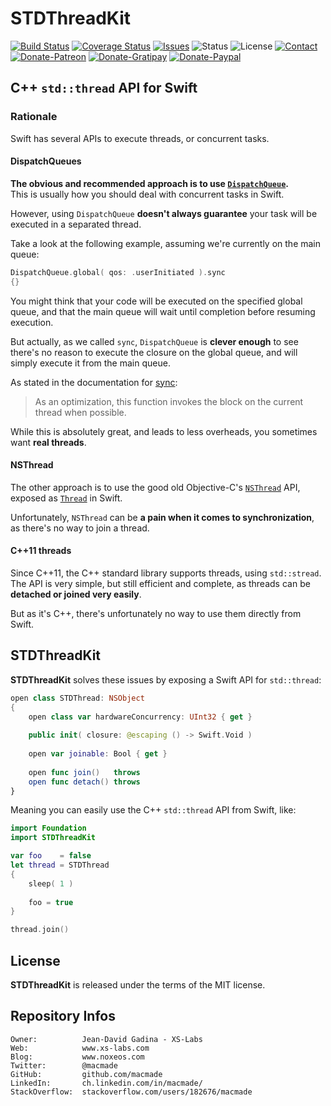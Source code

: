 STDThreadKit
============

[![Build Status](https://img.shields.io/travis/macmade/STDThreadKit.svg?branch=master&style=flat)](https://travis-ci.org/macmade/STDThreadKit)
[![Coverage Status](https://img.shields.io/coveralls/macmade/STDThreadKit.svg?branch=master&style=flat)](https://coveralls.io/r/macmade/STDThreadKit?branch=master)
[![Issues](http://img.shields.io/github/issues/macmade/STDThreadKit.svg?style=flat)](https://github.com/macmade/STDThreadKit/issues)
![Status](https://img.shields.io/badge/status-active-brightgreen.svg?style=flat)
![License](https://img.shields.io/badge/license-mit-brightgreen.svg?style=flat)
[![Contact](https://img.shields.io/badge/contact-@macmade-blue.svg?style=flat)](https://twitter.com/macmade)  
[![Donate-Patreon](https://img.shields.io/badge/donate-patreon-yellow.svg?style=flat)](https://patreon.com/macmade)
[![Donate-Gratipay](https://img.shields.io/badge/donate-gratipay-yellow.svg?style=flat)](https://www.gratipay.com/macmade)
[![Donate-Paypal](https://img.shields.io/badge/donate-paypal-yellow.svg?style=flat)](https://paypal.me/xslabs)

C++ `std::thread` API for Swift
-------------------------------

### Rationale

Swift has several APIs to execute threads, or concurrent tasks.

#### DispatchQueues

**The obvious and recommended approach is to use [`DispatchQueue`](https://developer.apple.com/documentation/dispatch/dispatchqueue).**  
This is usually how you should deal with concurrent tasks in Swift.

However, using `DispatchQueue` **doesn't always guarantee** your task will be executed in a separated thread.

Take a look at the following example, assuming we're currently on the main queue:

```swift
DispatchQueue.global( qos: .userInitiated ).sync
{}
```
    
You might think that your code will be executed on the specified global queue, and that the main queue will wait until completion before resuming execution.

But actually, as we called `sync`, `DispatchQueue` is **clever enough** to see there's no reason to execute the closure on the global queue, and will simply execute it from the main queue.

As stated in the documentation for [sync](https://developer.apple.com/documentation/dispatch/dispatchqueue/1452870-sync):

> As an optimization, this function invokes the block on the current thread when possible.

While this is absolutely great, and leads to less overheads, you sometimes want **real threads**.

#### NSThread

The other approach is to use the good old Objective-C's [`NSThread`](https://developer.apple.com/documentation/foundation/nsthread?language=objc) API, exposed as [`Thread`](https://developer.apple.com/documentation/foundation/thread) in Swift.

Unfortunately, `NSThread` can be **a pain when it comes to synchronization**, as there's no way to join a thread.

#### C++11 threads

Since C++11, the C++ standard library supports threads, using `std::stread`.  
The API is very simple, but still efficient and complete, as threads can be **detached or joined very easily**.

But as it's C++, there's unfortunately no way to use them directly from Swift.

STDThreadKit
------------

**STDThreadKit** solves these issues by exposing a Swift API for `std::thread`:

```swift
open class STDThread: NSObject
{
    open class var hardwareConcurrency: UInt32 { get }
    
    public init( closure: @escaping () -> Swift.Void )
    
    open var joinable: Bool { get }
    
    open func join()   throws
    open func detach() throws
}
```

Meaning you can easily use the C++ `std::thread` API from Swift, like:

```swift
import Foundation
import STDThreadKit

var foo    = false
let thread = STDThread
{
    sleep( 1 )
    
    foo = true
}

thread.join()

```

License
-------

**STDThreadKit** is released under the terms of the MIT license.

Repository Infos
----------------

    Owner:          Jean-David Gadina - XS-Labs
    Web:            www.xs-labs.com
    Blog:           www.noxeos.com
    Twitter:        @macmade
    GitHub:         github.com/macmade
    LinkedIn:       ch.linkedin.com/in/macmade/
    StackOverflow:  stackoverflow.com/users/182676/macmade
